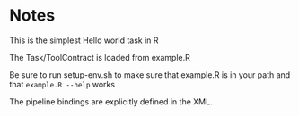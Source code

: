 # Notes

This is the simplest Hello world task in R

The Task/ToolContract is loaded from example.R

Be sure to run setup-env.sh to make sure that example.R is in your path and that `example.R --help` works

The pipeline bindings are explicitly defined in the XML.
